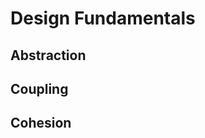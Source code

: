 <link rel="stylesheet" href="{{baseUrl}}/css/textbook.css">

<div class="website-content">

<div id="main">

# Design Fundamentals

## Abstraction

<include src="../designPrinciples/abstraction/what/print.md" />

## Coupling

<include src="../designPrinciples/coupling/what/print.md" />
<include src="../designPrinciples/coupling/how/print.md" />
<include src="../designPrinciples/coupling/types/print.md" />

## Cohesion

<include src="../designPrinciples/cohesion/what/print.md" />
<include src="../designPrinciples/cohesion/how/print.md" />

</div>

</div>
